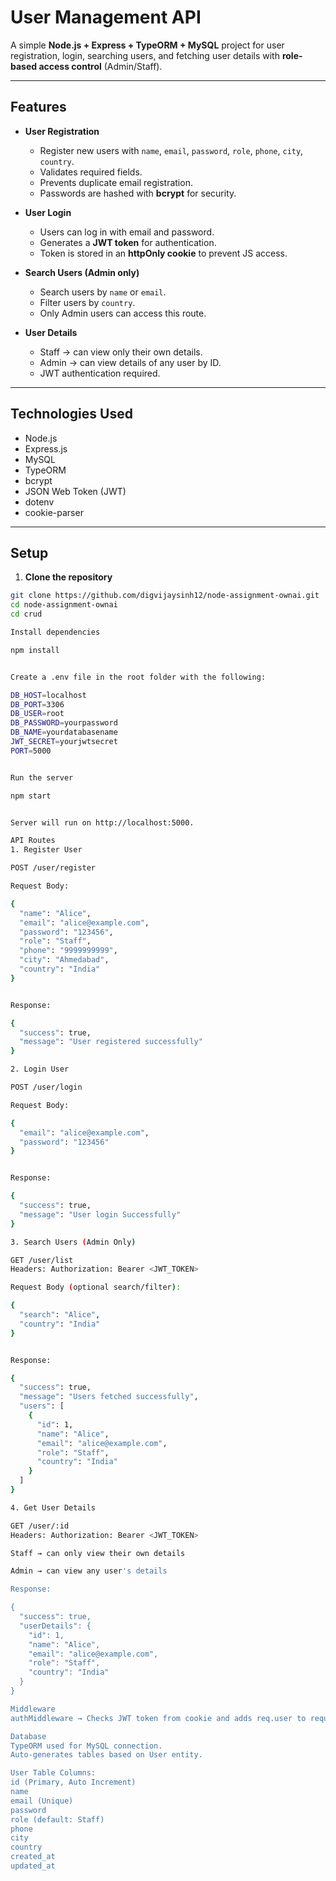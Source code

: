 # User Management API

A simple **Node.js + Express + TypeORM + MySQL** project for user registration, login, searching users, and fetching user details with **role-based access control** (Admin/Staff).  

---

## Features

- **User Registration**  
  - Register new users with `name`, `email`, `password`, `role`, `phone`, `city`, `country`.
  - Validates required fields.
  - Prevents duplicate email registration.
  - Passwords are hashed with **bcrypt** for security.

- **User Login**  
  - Users can log in with email and password.
  - Generates a **JWT token** for authentication.
  - Token is stored in an **httpOnly cookie** to prevent JS access.

- **Search Users (Admin only)**  
  - Search users by `name` or `email`.
  - Filter users by `country`.
  - Only Admin users can access this route.

- **User Details**  
  - Staff → can view only their own details.
  - Admin → can view details of any user by ID.
  - JWT authentication required.

---

## Technologies Used

- Node.js
- Express.js
- MySQL
- TypeORM
- bcrypt
- JSON Web Token (JWT)
- dotenv
- cookie-parser

---

## Setup

1. **Clone the repository**

```bash
git clone https://github.com/digvijaysinh12/node-assignment-ownai.git
cd node-assignment-ownai
cd crud

Install dependencies

npm install


Create a .env file in the root folder with the following:

DB_HOST=localhost
DB_PORT=3306
DB_USER=root
DB_PASSWORD=yourpassword
DB_NAME=yourdatabasename
JWT_SECRET=yourjwtsecret
PORT=5000


Run the server

npm start


Server will run on http://localhost:5000.

API Routes
1. Register User

POST /user/register

Request Body:

{
  "name": "Alice",
  "email": "alice@example.com",
  "password": "123456",
  "role": "Staff",
  "phone": "9999999999",
  "city": "Ahmedabad",
  "country": "India"
}


Response:

{
  "success": true,
  "message": "User registered successfully"
}

2. Login User

POST /user/login

Request Body:

{
  "email": "alice@example.com",
  "password": "123456"
}


Response:

{
  "success": true,
  "message": "User login Successfully"
}

3. Search Users (Admin Only)

GET /user/list
Headers: Authorization: Bearer <JWT_TOKEN>

Request Body (optional search/filter):

{
  "search": "Alice",
  "country": "India"
}


Response:

{
  "success": true,
  "message": "Users fetched successfully",
  "users": [
    {
      "id": 1,
      "name": "Alice",
      "email": "alice@example.com",
      "role": "Staff",
      "country": "India"
    }
  ]
}

4. Get User Details

GET /user/:id
Headers: Authorization: Bearer <JWT_TOKEN>

Staff → can only view their own details

Admin → can view any user's details

Response:

{
  "success": true,
  "userDetails": {
    "id": 1,
    "name": "Alice",
    "email": "alice@example.com",
    "role": "Staff",
    "country": "India"
  }
}

Middleware
authMiddleware → Checks JWT token from cookie and adds req.user to request.

Database
TypeORM used for MySQL connection.
Auto-generates tables based on User entity.

User Table Columns:
id (Primary, Auto Increment)
name
email (Unique)
password
role (default: Staff)
phone
city
country
created_at
updated_at
